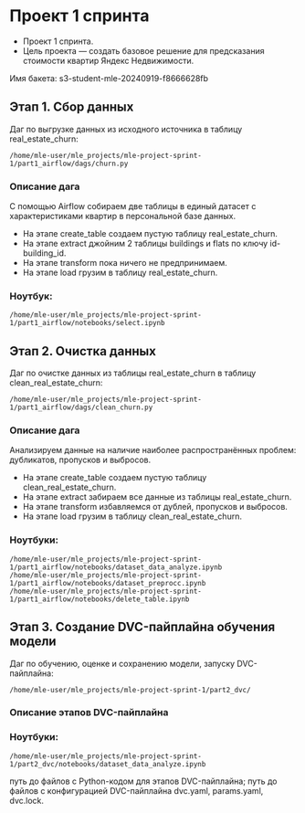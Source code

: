 # Проект 1 спринта

 - Проект 1 спринта. 
 - Цель проекта — создать базовое решение для предсказания стоимости квартир Яндекс Недвижимости.

Имя бакета:
s3-student-mle-20240919-f8666628fb


## Этап 1. Сбор данных
Даг по выгрузке данных из исходного источника в таблицу real_estate_churn:
```
/home/mle-user/mle_projects/mle-project-sprint-1/part1_airflow/dags/churn.py
```
### Описание дага
С помощью Airflow собираем две таблицы в единый датасет с характеристиками квартир в персональной базе данных.
 - На этапе create_table создаем пустую таблицу real_estate_churn.
 - На этапе extract джойним 2 таблицы buildings и flats по ключу id-building_id.
 - На этапе transform пока ничего не предпринимаем.
 - На этапе load грузим в таблицу real_estate_churn.

### Ноутбук:
```
/home/mle-user/mle_projects/mle-project-sprint-1/part1_airflow/notebooks/select.ipynb
```


## Этап 2. Очистка данных
Даг по очистке данных из таблицы real_estate_churn в таблицу clean_real_estate_churn:
```
/home/mle-user/mle_projects/mle-project-sprint-1/part1_airflow/dags/clean_churn.py
```
### Описание дага
Анализируем данные на наличие наиболее распространённых проблем: дубликатов, пропусков и выбросов. 
 - На этапе create_table создаем пустую таблицу clean_real_estate_churn.
 - На этапе extract забираем все данные из таблицы real_estate_churn.
 - На этапе transform избавляемся от дублей, пропусков и выбросов.
 - На этапе load грузим в таблицу clean_real_estate_churn.

### Ноутбуки:
```
/home/mle-user/mle_projects/mle-project-sprint-1/part1_airflow/notebooks/dataset_data_analyze.ipynb
/home/mle-user/mle_projects/mle-project-sprint-1/part1_airflow/notebooks/dataset_preprocc.ipynb
/home/mle-user/mle_projects/mle-project-sprint-1/part1_airflow/notebooks/delete_table.ipynb
```


## Этап 3. Создание DVC-пайплайна обучения модели
Даг по обучению, оценке и сохранению модели, запуску DVC-пайплайна: 
```
/home/mle-user/mle_projects/mle-project-sprint-1/part2_dvc/
```

### Описание этапов DVC-пайплайна


### Ноутбуки:
```
/home/mle-user/mle_projects/mle-project-sprint-1/part2_dvc/notebooks/dataset_data_analyze.ipynb
```
путь до файлов с Python-кодом для этапов DVC-пайплайна;
путь до файлов с конфигурацией DVC-пайплайна dvc.yaml, params.yaml, dvc.lock.
